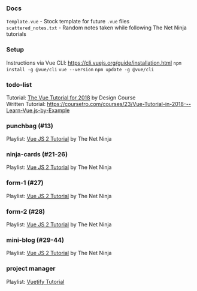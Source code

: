 ### Docs
```Template.vue``` - Stock template for future ```.vue``` files         
```scattered_notes.txt``` - Random notes taken while following The Net Ninja tutorials

### Setup
Instructions via Vue CLI: https://cli.vuejs.org/guide/installation.html 
```npm install -g @vue/cli```
```vue --version```
```npm update -g @vue/cli```

### todo-list
Tutorial: [The Vue Tutorial for 2018](https://www.youtube.com/watch?v=78tNYZUS-ps) by Design Course             
Written Tutorial: https://coursetro.com/courses/23/Vue-Tutorial-in-2018---Learn-Vue.js-by-Example                      

### punchbag (#13)
Playlist: [Vue JS 2 Tutorial](https://www.youtube.com/playlist?list=PL4cUxeGkcC9gQcYgjhBoeQH7wiAyZNrYa) by The Net Ninja  

### ninja-cards (#21-26)   
Playlist: [Vue JS 2 Tutorial](https://www.youtube.com/playlist?list=PL4cUxeGkcC9gQcYgjhBoeQH7wiAyZNrYa) by The Net Ninja  

### form-1 (#27)   
Playlist: [Vue JS 2 Tutorial](https://www.youtube.com/playlist?list=PL4cUxeGkcC9gQcYgjhBoeQH7wiAyZNrYa) by The Net Ninja  

### form-2 (#28)   
Playlist: [Vue JS 2 Tutorial](https://www.youtube.com/playlist?list=PL4cUxeGkcC9gQcYgjhBoeQH7wiAyZNrYa) by The Net Ninja  

### mini-blog (#29-44) 
Playlist: [Vue JS 2 Tutorial](https://www.youtube.com/playlist?list=PL4cUxeGkcC9gQcYgjhBoeQH7wiAyZNrYa) by The Net Ninja    

### project manager
Playlist: [Vuetify Tutorial](https://www.youtube.com/playlist?list=PL4cUxeGkcC9g0MQZfHwKcuB0Yswgb3gA5)          

